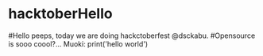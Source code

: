 # hacktoberHello 
#Hello peeps, today we are doing hackctoberfest @dsckabu. 
#Opensource is sooo coool?...
Muoki: print('hello world') 
